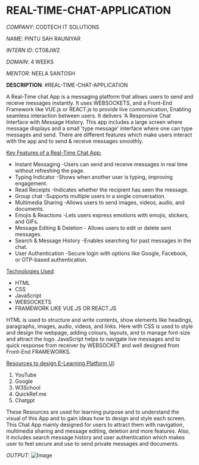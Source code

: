 # REAL-TIME-CHAT-APPLICATION

*COMPANY*: CODTECH IT SOLUTIONS

*NAME*: PINTU SAH RAUNIYAR

*INTERN ID*: CT08JWZ

*DOMAIN*: 4 WEEKS

*MENTOR*: NEELA SANTOSH

**DESCRIPTION**:
#REAL-TIME-CHAT-APPLICATION

A Real-Time chat App is a messaging platform that allows users to send and receive messages instantly. It uses WEBSOCKETS, and a Front-End Framework like VUE.js or REACT.js to provide live communication, Enabling seamless interaction between users. It delivers 'A Responsive Chat Interface with Message History. This app includes a large screen where message displays and a small 'type message' interface where one can type messages and send. There are different features which make users interact with the app and to send & receive messages smoothly.

<u>Key Features of a Real-Time Chat App:</u>
- Instant Messaging -Users can send and receive messages in real time without refreshing the page.
- Typing Indicator -Shows when another user is typing, improving engagement.
- Read Receipts -Indicates whether the recipient has seen the message.
- Group chat -Supports multiple users in a single conversation.
- Multimedia Sharing -Allows users to send images, videos, audio, and documents.
- Emojis & Reactions -Lets users express emotions with emojis, stickers, and GIFs.
- Message Editing & Deletion - Allows users to edit or delete sent messages.
- Search & Message History -Enables searching for past messages in the chat.
- User Authentication -Secure login with options like Google, Facebook, or OTP-based authentication.

<u>Technologies Used</u>:
- HTML
- CSS
- JavaScript
- WEBSOCKETS
- FRAMEWORK LIKE VUE.JS OR REACT.JS

HTML is used to structure and write contents, show elements like headings, paragraphs, images, audio, videos, and links. Here with CSS is used to style and design the webpage, adding colours, layouts, and to manage font-size and attract the logo. JavaScript helps to navigate live messages and to quick response from receiver by WEBSOCKET and well designed from Front-End FRAMEWORKS.

<u>Resources to design E-Learning Platform UI</u>:
1. YouTube
2. Google
3. W3School
4. QuickRef.me
5. Chatgpt
   
These Resources are used for learning purpose and to understand the visual of this App and to gain ideas how to design and style each screen. This Chat App mainly designed for users to attract them with navigation, multimedia sharing and message editing, deletion and more features. Also, it includes search message history and user authentication which makes user to feel secure and use to send private messages and documents.

*OUTPUT*:
![Image](https://github.com/user-attachments/assets/6c14fc2b-e82e-4e46-b424-7f3f31ef9d61)
